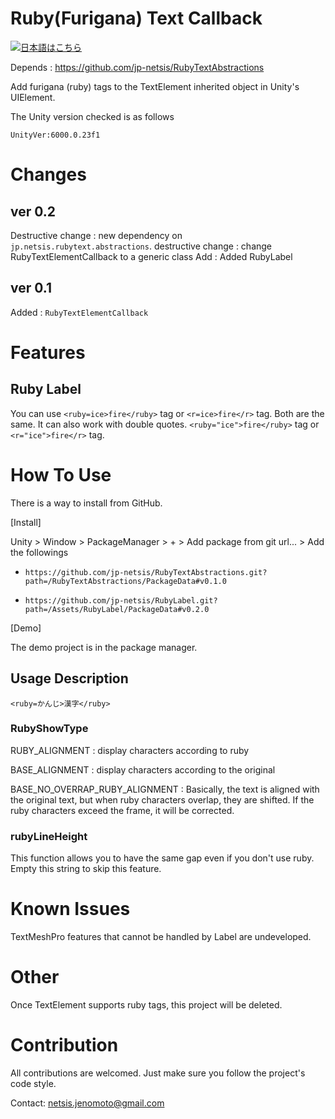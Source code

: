 # Ruby(Furigana) Text Callback

[![日本語はこちら](https://img.shields.io/badge/lang-日本語-red.svg)](README.ja.md)

Depends : https://github.com/jp-netsis/RubyTextAbstractions

Add furigana (ruby) tags to the TextElement inherited object in Unity's UIElement.

The Unity version checked is as follows

```
UnityVer:6000.0.23f1 
```

# Changes

## ver 0.2

Destructive change : new dependency on `jp.netsis.rubytext.abstractions`.
destructive change : change RubyTextElementCallback to a generic class
Add : Added RubyLabel

## ver 0.1

Added : `RubyTextElementCallback`

# Features

## Ruby Label

You can use `<ruby=ice>fire</ruby>` tag or `<r=ice>fire</r>` tag.  Both are the same.
It can also work with double quotes.
`<ruby="ice">fire</ruby>` tag or `<r="ice">fire</r>` tag.

# How To Use

There is a way to install from GitHub.

[Install]

Unity > Window > PackageManager > + > Add package from git url... > Add the followings

+ `https://github.com/jp-netsis/RubyTextAbstractions.git?path=/RubyTextAbstractions/PackageData#v0.1.0`

+ `https://github.com/jp-netsis/RubyLabel.git?path=/Assets/RubyLabel/PackageData#v0.2.0`

[Demo]

The demo project is in the package manager.

## Usage Description

`<ruby=かんじ>漢字</ruby>`

### RubyShowType

RUBY_ALIGNMENT : display characters according to ruby

BASE_ALIGNMENT : display characters according to the original

BASE_NO_OVERRAP_RUBY_ALIGNMENT : Basically, the text is aligned with the original text, but when ruby characters overlap, they are shifted. If the ruby characters exceed the frame, it will be corrected.

### rubyLineHeight

This function allows you to have the same gap even if you don't use ruby.
Empty this string to skip this feature.

# Known Issues

TextMeshPro features that cannot be handled by Label are undeveloped.

# Other

Once TextElement supports ruby tags, this project will be deleted.

# Contribution

All contributions are welcomed. Just make sure you follow the project's code style.  

Contact: netsis.jenomoto@gmail.com

